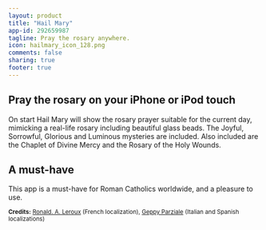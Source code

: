 ```yaml
---
layout: product
title: "Hail Mary"
app-id: 292659987
tagline: Pray the rosary anywhere.
icon: hailmary_icon_128.png
comments: false
sharing: true
footer: true
---
```


## Pray the rosary on your iPhone or iPod touch
On start Hail Mary will show the rosary prayer suitable for the current day, mimicking a real-life rosary including beautiful glass beads. The Joyful, Sorrowful, Glorious and Luminous mysteries are included. Also included are the Chaplet of Divine Mercy and the Rosary of the Holy Wounds.

## A must-have
This app is a must-have for Roman Catholics worldwide, and a pleasure to use.

<small>**Credits:** <a href="http://www.cortig.net/localisations/">Ronald. A. Leroux</a> (French localization), <a href="http://www.geppyparziale.com/">Geppy Parziale</a> (Italian and Spanish localizations)</small>